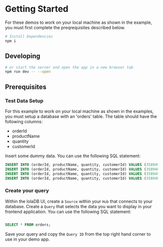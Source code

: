 # Getting Started

For these demos to work on your local machine as shown in the example, you must first complete the preqrequisites described below.

```bash
# Install Dependencies
npm i
```

## Developing

```bash
# or start the server and open the app in a new browser tab
npm run dev -- --open
```

## Prerequisites

### Test Data Setup

For this example to work on your local machine as shown in the examples, you must setup a database with an 'orders' table. The table should have the following columns:

- orderId
- productName
- quantity
- customerId

Insert some dummy data. You can use the following SQL statement:

```sql
INSERT INTO (orderId, productName, quantity, customerId) VALUES (3589491, 'NuGrape', 12, 384164);
INSERT INTO (orderId, productName, quantity, customerId) VALUES (3589488, 'Cheerwine', 6, 897788);
INSERT INTO (orderId, productName, quantity, customerId) VALUES (3589490, 'RC Cola', 5, 794576);
INSERT INTO (orderId, productName, quantity, customerId) VALUES (3589489, 'Sunkist', 3, 637786);
```

### Create your query

Within the lolaDB UI, create a `Source` within your `Hub` that connects to your database. Create a `Query` that selects the data you want to display in your frontend application. You can use the following SQL statement:

```sql

SELECT * FROM orders;

```

Save your query and copy the `Query ID` from the top right hand corner to use in your demo app.
